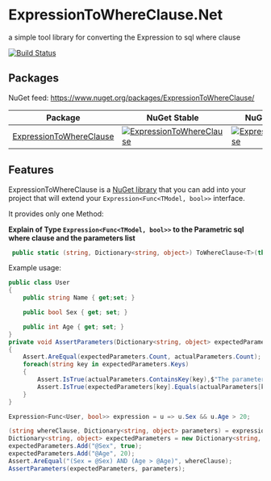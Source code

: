# ExpressionToWhereClause.Net 
a simple tool library for converting the Expression to sql where clause

[![Build Status](https://zhurongbo.visualstudio.com/Normal/_apis/build/status/ETWC%20Publish?branchName=master)](https://zhurongbo.visualstudio.com/Normal/_build/latest?definitionId=9&branchName=master)

Packages
--------

NuGet feed: https://www.nuget.org/packages/ExpressionToWhereClause/

| Package | NuGet Stable | NuGet Pre-release | Downloads |
| ------- | ------------ | ----------------- | --------- |
| [ExpressionToWhereClause](https://www.nuget.org/packages/ExpressionToWhereClause/) | [![ExpressionToWhereClause](https://img.shields.io/nuget/v/ExpressionToWhereClause.svg)](https://www.nuget.org/packages/ExpressionToWhereClause/) | [![ExpressionToWhereClause](https://img.shields.io/nuget/vpre/ExpressionToWhereClause.svg)](https://www.nuget.org/packages/ExpressionToWhereClause/) | [![ExpressionToWhereClause](https://img.shields.io/nuget/dt/ExpressionToWhereClause.svg)](https://www.nuget.org/packages/ExpressionToWhereClause/) |

Features
--------
ExpressionToWhereClause is a [NuGet library](https://www.nuget.org/packages/ExpressionToWhereClause) that you can add into your project that will extend your `Expression<Func<TModel, bool>>` interface.

It provides only one Method:

**Explain of Type `Expression<Func<TModel, bool>>` to the Parametric sql where clause and the parameters list**

```csharp
 public static (string, Dictionary<string, object>) ToWhereClause<T>(this Expression<Func<T, bool>> expression) where T : class
```
Example usage:

```csharp
public class User
{
    public string Name { get;set; }

    public bool Sex { get; set; }

    public int Age { get; set; }
}
private void AssertParameters(Dictionary<string, object> expectedParameters, Dictionary<string, object> actualParameters)
{
    Assert.AreEqual(expectedParameters.Count, actualParameters.Count);
    foreach(string key in expectedParameters.Keys)
    {
        Assert.IsTrue(actualParameters.ContainsKey(key),$"The parameters does not contain key '{key}'");
        Assert.IsTrue(expectedParameters[key].Equals(actualParameters[key]),$"The expected value is {expectedParameters[key]}, the actual value is {actualParameters[key]}");
    }
}

Expression<Func<User, bool>> expression = u => u.Sex && u.Age > 20;

(string whereClause, Dictionary<string, object> parameters) = expression.ToWhereClause();
Dictionary<string, object> expectedParameters = new Dictionary<string, object>();
expectedParameters.Add("@Sex", true);
expectedParameters.Add("@Age", 20);
Assert.AreEqual("(Sex = @Sex) AND (Age > @Age)", whereClause);
AssertParameters(expectedParameters, parameters);

```
